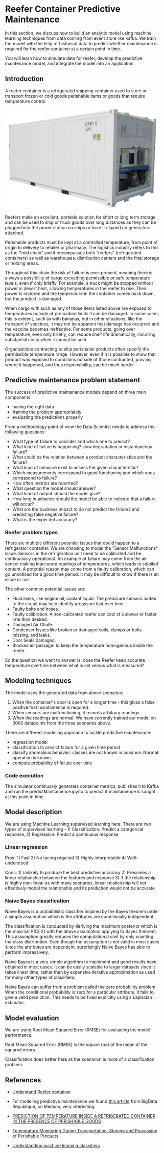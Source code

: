 # Reefer Container Predictive Maintenance

In this section, we discuss how to build an analytic model using machine learning techniques from data coming from event store like kafka. We train the model with the help of historical data to predict whether maintenance is required for the reefer container at a certain point in time.

You will learn how to simulate date for reefer, develop the predictive maintenance model, and integrate the model into an application.

## Introduction

A reefer container is a refrigerated shipping container used to store or transport frozen or cold goods perishable items or goods that require temperature control. 

![Reefer](images/reefer.png)

Reefers make an excellent, portable solution for short or long term storage and can be used to ship or truck goods over long distances as they can be plugged into the power station on ships or have it clipped on generators attached.

Perishable products must be kept at a controlled temperature, from point of origin to delivery to retailer or pharmacy. The logistics industry refers to this as the “cold chain” and it encompasses both “reefers” (refrigerated containers) as well as warehouses, distribution centers and the final storage or holding areas.

Throughout this chain the risk of failure is ever-present, meaning there is always a possibility of cargo exceeding permissible or safe temperature levels, even if only briefly. For example, a truck might be stopped without power in desert heat, allowing temperatures in the reefer to rise. Then power is restored and the temperature in the container comes back down, but the product is damaged.

When cargo with such as any of those items listed above are exposed to temperatures outside of prescribed limits it can be damaged. In some cases this is evident, such as with bananas, but in other situations, like the transport of vaccines, it may not be apparent that damage has occurred and the vaccine becomes ineffective. For some products, going over temperature, even only briefly, can reduce shelf life dramatically, incurring substantial costs when it cannot be sold. 

Organizations contracting to ship perishable products often specify the permissible temperature range. However, even if it is possible to show that product was exposed to conditions outside of those contracted, proving where it happened, and thus responsibility, can be much harder.

## Predictive maintenance problem statement

The success of predictive maintenance models depend on three main components: 

* having the right data
* framing the problem appropriately 
* evaluating the predictions properly

From a methodology point of view the Data Scientist needs to address the following questions:

* What type of failure to consider and which one to predict?
* What kind of failure is happening? slow degradation or instantaneous failure?
* What could be the relation between a product characteristics and the failure?
* What kind of measure exist to assess the given characteristic?
* Which measurements correspond to good functioning and which ones correspond to failure?
* How often metrics are reported?
* What question the model should answer?
* What kind of output should the model give?
* How long in advance should the model be able to indicate that a failure will occur?
* What are the business impact to do not predict the failure? and predicting false negative failure?
* What is the expected accuracy?  

### Reefer problem types

There are multiple different potential issues that could happen to a refrigerator container. We are choosing to model the "Sensor Malfunctions" issue: Sensors in the refrigeration unit need to be calibrated and be continuously operational. An example of failure may come from the air sensor making inaccurate readings of temperatures, which leads to sploiled content. A potential reason may come from a faulty calibration, which can go unnoticed for a good time period. It may be difficult to know if there is an issue or not. 

The other common potential issues are:

* Fluid leaks, like engine oil, coolant liquid. The preassure sensors added to the circuit may help identify preassure lost over time.
* Faulty belts and hoses.
* Faulty calibration: A non-calibrated reefer can cool at a slower or faster rate than desired.
* Damaged Air Chute.
* Condenser Issues like broken or damaged coils, clamps or bolts missing, and leaks.
* Door Seals damaged. 
* Blocked air passage: to keep the temperature homogenous inside the reefer.

So the question we want to answer is: does the Reefer keep accurate temperature overtime between what is set versus what is measured?

## Modeling techniques

The model uses the generated data from above scenarios: 

1. When the container's door is open for a longer time - this gives a false positive that maintainence is required.
1. When sensors are malfunctioning, it records arbitrary readings.
1. When the readings are normal. We have currently trained our model on 3000 datapoints from the three scenarios above. 

There are different modeling approach to tackle predictive maintenance:

* regression model
* classification to predict failure for a given time period
* classify anomalous behavior: classes are not known in advance. Normal operation is known.
* compute probability of failure over time

### Code execution

The simulator continuosly generates container metrics, publishes it to Kafka and run the predictMaintainence.ipynb to predict if maintainence is sought at this point in time. 

## Model description

We are using Machine Learning supervised learning here. There are two types of supervised learning - 1) Classification: Predict a categorical response, 2) Regression: Predict a continuous response

### Linear regression

Pros: 1) Fast 2) No tuning required 3) Highly interpretable 4) Well-understood

Cons: 1) Unlikely to produce the best predictive accuracy 2) Presumes a linear relationship between the features and response 3) If the relationship is highly non-linear as with many scenarios, linear relationship will not effectively model the relationship and its prediction would not be accurate

### Naive Bayes classification

Naive Bayes is a probabilistic classifier inspired by the Bayes theorem under a simple assumption which is the attributes are conditionally independent.

The classification is conducted by deriving the maximum posterior which is the maximal P(Ci|X) with the above assumption applying to Bayes theorem. This assumption greatly reduces the computational cost by only counting the class distribution. Even though the assumption is not valid in most cases since the attributes are dependent, surprisingly Naive Bayes has able to perform impressively.

Naive Bayes is a very simple algorithm to implement and good results have obtained in most cases. It can be easily scalable to larger datasets since it takes linear time, rather than by expensive iterative approximation as used for many other types of classifiers.

Naive Bayes can suffer from a problem called the zero probability problem. When the conditional probability is zero for a particular attribute, it fails to give a valid prediction. This needs to be fixed explicitly using a Laplacian estimator.



## Model evaluation

We are using Root Mean Squared Error (RMSE) for evaluating the model performance.

Root Mean Squared Error (RMSE) is the square root of the mean of the squared errors.

Classification does better here as the scenarion is more of a classification problem.

## References


* [Understand Reefer container](https://cargostore.com/blog/what-are-reefer-containers/)
* For modeling predictive maintenance we found [this article](https://medium.com/bigdatarepublic/machine-learning-for-predictive-maintenance-where-to-start-5f3b7586acfb) from BigData Republique, on Medium, very interesting. 
* [PREDICTION OF TEMPERATURE INSIDE A REFRIGERATED CONTAINER IN THE PRESENCE OF PERISHABLE GOODS](http://www.sfb637.uni-bremen.de/pubdb/repository/SFB637-B6-10-011-IC.pdf)
* [Temperature Monitoring During Transportation, Storage and Processing of Perishable Products](https://www.omega.com/technical-learning/temperature-monitoring-during-transportation.html)

* [Understanding machine learning classifiers](https://towardsdatascience.com/machine-learning-classifiers-a5cc4e1b0623)